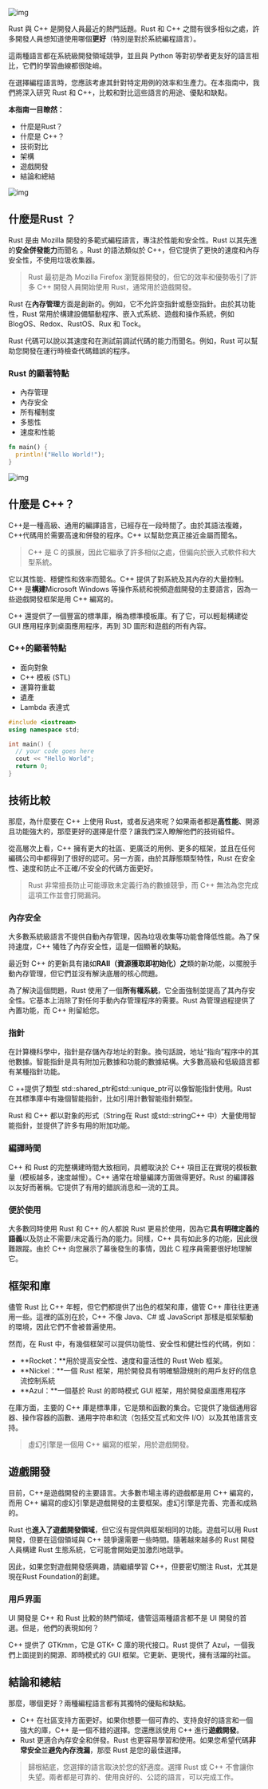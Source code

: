 
![img](https://pic2.zhimg.com/80/v2-cb004bb5ed725791c973268745967d76_720w.png)



Rust 與 C++ 是開發人員最近的熱門話題。Rust 和 C++ 之間有很多相似之處，許多開發人員想知道使用哪個**更好**（特別是對於系統編程語言）。

這兩種語言都在系統級開發領域競爭，並且與 Python 等對初學者更友好的語言相比，它們的學習曲線都很陡峭。

在選擇編程語言時，您應該考慮其針對特定用例的效率和生產力。在本指南中，我們將深入研究 Rust 和 C++，比較和對比這些語言的用途、優點和缺點。

**本指南一目瞭然：**

- 什麼是Rust？
- 什麼是 C++？
- 技術對比
- 架構
- 遊戲開發
- 結論和總結

![img](https://pic3.zhimg.com/80/v2-871ebc3fba575da987cff3fcb1510da7_720w.png)

## 什麼是Rust ？

Rust 是由 Mozilla 開發的多範式編程語言，專注於性能和安全性。Rust 以其先進的**安全併發能力**而聞名 。Rust 的語法類似於 C++，但它提供了更快的速度和內存安全性，不使用垃圾收集器。

> Rust 最初是為 Mozilla Firefox 瀏覽器開發的，但它的效率和優勢吸引了許多 C++ 開發人員開始使用 Rust，通常用於遊戲開發。

Rust 在**內存管理**方面是創新的。例如，它不允許空指針或懸空指針。由於其功能性，Rust 常用於構建設備驅動程序、嵌入式系統、遊戲和操作系統，例如 BlogOS、Redox、RustOS、Rux 和 Tock。

Rust 代碼可以說以其速度和在測試前調試代碼的能力而聞名。例如，Rust 可以幫助您開發在運行時檢查代碼錯誤的程序。

### Rust 的顯著特點

- 內存管理
- 內存安全
- 所有權制度
- 多態性
- 速度和性能

```rust
fn main() {
  println!("Hello World!");
}
```

![img](https://pic2.zhimg.com/80/v2-94868a9913dfc568cb08850ddfadebba_720w.png)

## 什麼是 C++？

C++是一種高級、通用的編譯語言，已經存在一段時間了。由於其語法複雜，C++代碼用於需要高速和併發的程序。C++ 以幫助您真正接近金屬而聞名。

> C++ 是 C 的擴展，因此它繼承了許多相似之處，但偏向於嵌入式軟件和大型系統。

它以其性能、穩健性和效率而聞名。C++ 提供了對系統及其內存的大量控制。C++ 是**構建**Microsoft Windows 等操作系統和視頻遊戲開發的主要語言，因為一些遊戲開發框架是用 C++ 編寫的。

C++ 還提供了一個豐富的標準庫，稱為標準模板庫。有了它，可以輕鬆構建從 GUI 應用程序到桌面應用程序，再到 3D 圖形和遊戲的所有內容。

### C++的顯著特點

- 面向對象
- C++ 模板 (STL)
- 運算符重載
- 遺產
- Lambda 表達式

```c++
#include <iostream>
using namespace std;

int main() {
  // your code goes here
  cout << "Hello World";
  return 0;
}
```

## 技術比較

那麼，為什麼要在 C++ 上使用 Rust，或者反過來呢？如果兩者都是**高性能**、開源且功能強大的，那麼更好的選擇是什麼？讓我們深入瞭解他們的技術組件。

從高層次上看，C++ 擁有更大的社區、更廣泛的用例、更多的框架，並且在任何編碼公司中都得到了很好的認可。另一方面，由於其靜態類型特性，Rust 在安全性、速度和防止不正確/不安全的代碼方面更好。

> Rust 非常擅長防止可能導致未定義行為的數據競爭，而 C++ 無法為您完成這項工作並會打開漏洞。

### 內存安全

大多數系統級語言不提供自動內存管理，因為垃圾收集等功能會降低性能。為了保持速度，C++ 犧牲了內存安全性，這是一個顯著的缺點。

最近對 C++ 的更新具有諸如**RAII（資源獲取即初始化）之**類的新功能，以擺脫手動內存管理，但它們並沒有解決底層的核心問題。

為了解決這個問題，Rust 使用了一個**所有權系統**，它全面強制並提高了其內存安全性。它基本上消除了對任何手動內存管理程序的需要。Rust 為管理過程提供了內置功能，而 C++ 則留給您。

### 指針

在計算機科學中，指針是存儲內存地址的對象。換句話說，地址“指向”程序中的其他數據。智能指針是具有附加元數據和功能的數據結構。大多數高級和低級語言都有某種指針功能。

C ++提供了類型 std::shared_ptr和std::unique_ptr可以像智能指針使用。Rust 在其標準庫中有幾個智能指針，比如引用計數智能指針類型。

Rust 和 C++ 都以對象的形式（String在 Rust 或std::stringC++ 中）大量使用智能指針，並提供了許多有用的附加功能。

### 編譯時間

C++ 和 Rust 的完整構建時間大致相同，具體取決於 C++ 項目正在實現的模板數量（模板越多，速度越慢）。C++ 通常在增量編譯方面做得更好。Rust 的編譯器以友好而著稱。它提供了有用的錯誤消息和一流的工具。

### 便於使用

大多數同時使用 Rust 和 C++ 的人都說 Rust 更易於使用，因為它**具有明確定義的語義**以及防止不需要/未定義行為的能力。同樣，C++ 具有如此多的功能，因此很難跟蹤。由於 C++ 向您展示了幕後發生的事情，因此 C 程序員需要很好地理解它。

## 框架和庫

儘管 Rust 比 C++ 年輕，但它們都提供了出色的框架和庫，儘管 C++ 庫往往更通用一些。這裡的區別在於，C++ 不像 Java、C# 或 JavaScript 那樣是框架驅動的環境，因此它們不會被普遍使用。

然而，在 Rust 中，有幾個框架可以提供功能性、安全性和健壯性的代碼，例如：

- **Rocket：**用於提高安全性、速度和靈活性的 Rust Web 框架。
- **Nickel：**一個 Rust 框架，用於開發具有明確驗證規則的用戶友好的信息流控制系統
- **Azul：**一個基於 Rust 的即時模式 GUI 框架，用於開發桌面應用程序

在庫方面，主要的 C++ 庫是標準庫，它是類和函數的集合。它提供了幾個通用容器、操作容器的函數、通用字符串和流（包括交互式和文件 I/O）以及其他語言支持。

> 虛幻引擎是一個用 C++ 編寫的框架，用於遊戲開發。

## 遊戲開發

目前，C++是遊戲開發的主要語言。大多數市場主導的遊戲都是用 C++ 編寫的，而用 C++ 編寫的虛幻引擎是遊戲開發的主要框架。虛幻引擎是完善、完善和成熟的。

Rust 也**進入了遊戲開發領域**，但它沒有提供與框架相同的功能。遊戲可以用 Rust 開發，但要在這個領域與 C++ 競爭還需要一些時間。隨著越來越多的 Rust 開發人員構建 Rust 生態系統，它可能會開始更加激烈地競爭。

因此，如果您對遊戲開發感興趣，請繼續學習 C++，但要密切關注 Rust，尤其是現在Rust Foundation的創建。

### 用戶界面

UI 開發是 C++ 和 Rust 比較的熱門領域，儘管這兩種語言都不是 UI 開發的首選。但是，他們的表現如何？

C++ 提供了 GTKmm，它是 GTK+ C 庫的現代接口。Rust 提供了 Azul，一個我們上面提到的開源、即時模式的 GUI 框架。它更新、更現代，擁有活躍的社區。

## 結論和總結

那麼，哪個更好？兩種編程語言都有其獨特的優點和缺點。

- C++ 在社區支持方面更好。如果你想要一個可靠的、支持良好的語言和一個強大的庫，C++ 是一個不錯的選擇。您還應該使用 C++ 進行**遊戲開發**。
- Rust 更適合內存安全和併發。Rust 也更容易學習和使用。如果您希望代碼**非常安全**並**避免內存洩漏**，那麼 Rust 是您的最佳選擇。

> 歸根結底，您選擇的語言取決於您的舒適度。選擇 Rust 或 C++ 不會讓你失望。兩者都是可靠的、使用良好的、公認的語言，可以完成工作。
